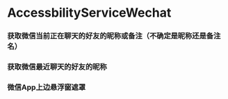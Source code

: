 # AccessbilityServiceWechat
### 获取微信当前正在聊天的好友的昵称或备注（不确定是昵称还是备注名）

### 获取微信最近聊天的好友的昵称

### 微信App上边悬浮窗遮罩
